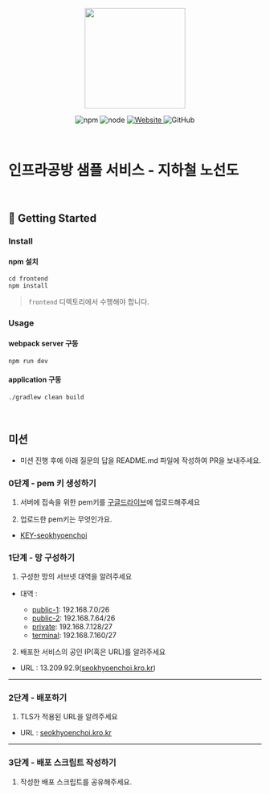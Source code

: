 <p align="center">
    <img width="200px;" src="https://raw.githubusercontent.com/woowacourse/atdd-subway-admin-frontend/master/images/main_logo.png"/>
</p>
<p align="center">
  <img alt="npm" src="https://img.shields.io/badge/npm-%3E%3D%205.5.0-blue">
  <img alt="node" src="https://img.shields.io/badge/node-%3E%3D%209.3.0-blue">
  <a href="https://edu.nextstep.camp/c/R89PYi5H" alt="nextstep atdd">
    <img alt="Website" src="https://img.shields.io/website?url=https%3A%2F%2Fedu.nextstep.camp%2Fc%2FR89PYi5H">
  </a>
  <img alt="GitHub" src="https://img.shields.io/github/license/next-step/atdd-subway-service">
</p>

<br>

# 인프라공방 샘플 서비스 - 지하철 노선도

<br>

## 🚀 Getting Started

### Install
#### npm 설치
```
cd frontend
npm install
```
> `frontend` 디렉토리에서 수행해야 합니다.

### Usage
#### webpack server 구동
```
npm run dev
```
#### application 구동
```
./gradlew clean build
```
<br>

## 미션

* 미션 진행 후에 아래 질문의 답을 README.md 파일에 작성하여 PR을 보내주세요.

### 0단계 - pem 키 생성하기

1. 서버에 접속을 위한 pem키를 [구글드라이브](https://drive.google.com/drive/folders/1dZiCUwNeH1LMglp8dyTqqsL1b2yBnzd1?usp=sharing)에 업로드해주세요

2. 업로드한 pem키는 무엇인가요.
- [KEY-seokhyoenchoi](https://drive.google.com/file/d/1OZWUeojRF5OJGysegTDkRQkQJ1gUAXuC/view?usp=sharing)

### 1단계 - 망 구성하기
1. 구성한 망의 서브넷 대역을 알려주세요
- 대역 : 

  - [public-1](https://ap-northeast-2.console.aws.amazon.com/vpc/home?region=ap-northeast-2#SubnetDetails:subnetId=subnet-0ece9de76d2860188): 192.168.7.0/26  
  - [public-2](https://ap-northeast-2.console.aws.amazon.com/vpc/home?region=ap-northeast-2#SubnetDetails:subnetId=subnet-038d4e9579b7cd0b1): 192.168.7.64/26  
  - [private](https://ap-northeast-2.console.aws.amazon.com/vpc/home?region=ap-northeast-2#vpcs:VpcId=vpc-01c1ad116a37b0230): 192.168.7.128/27  
  - [terminal](https://ap-northeast-2.console.aws.amazon.com/vpc/home?region=ap-northeast-2#SubnetDetails:subnetId=subnet-017cb4cb4a033270f): 192.168.7.160/27  

2. 배포한 서비스의 공인 IP(혹은 URL)를 알려주세요

- URL : 13.209.92.9([seokhyoenchoi.kro.kr](seokhyoenchoi.kro.kr))



---

### 2단계 - 배포하기
1. TLS가 적용된 URL을 알려주세요

- URL : [seokhyoenchoi.kro.kr](https://seokhyoenchoi.kro.kr)

---

### 3단계 - 배포 스크립트 작성하기

1. 작성한 배포 스크립트를 공유해주세요.



